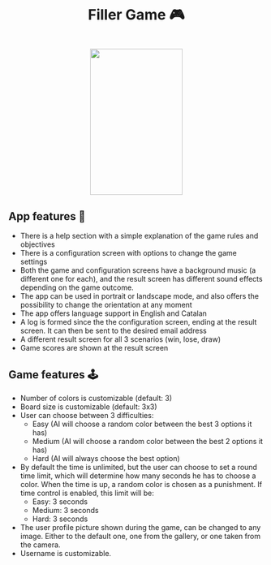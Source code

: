 
<h1 align="center">
Filler Game 🎮
</h1>

<h1 align="center"><img src="https://github.com/oriolagobat/Filler-Game/tree/main/images/gameplay.gif" height="288px" width="182px"></h1>


## App features 📱
- There is a help section with a simple explanation of the game rules and objectives
- There is a configuration screen with options to change the game settings
- Both the game and configuration screens have a background music (a different one for each), and the result screen has different sound effects depending on the game outcome.
- The app can be used in portrait or landscape mode, and also offers the possibility to change
the orientation at any moment
- The app offers language support in English and Catalan
- A log is formed since the the configuration screen, ending at the result screen.
It can then be sent to the desired email address
- A different result screen for all 3 scenarios (win, lose, draw)   
- Game scores are shown at the result screen

## Game features 🕹️
- Number of colors is customizable (default: 3)
- Board size is customizable (default: 3x3)
- User can choose between 3 difficulties:
  - Easy (AI will choose a random color between the best 3 options it has)
  - Medium (AI will choose a random color between the best 2 options it has)
  - Hard (AI will always choose the best option)
- By default the time is unlimited, but the user can choose to set a round time limit, which will
  determine how many seconds he has to choose a color. When the time is up, a random color is chosen as a punishment.
  If time control is enabled, this limit will be:
  - Easy: 3 seconds
  - Medium: 3 seconds
  - Hard: 3 seconds
- The user profile picture shown during the game, can be changed to any image. Either to the default one, one from the gallery, or one taken from the camera.
- Username is customizable.
